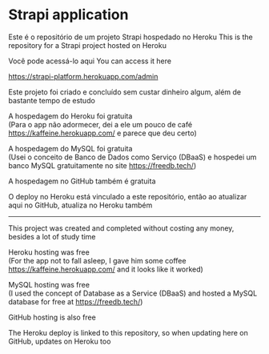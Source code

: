 # Strapi application

Este é o repositório de um projeto Strapi hospedado no Heroku
This is the repository for a Strapi project hosted on Heroku

Você pode acessá-lo aqui 
You can access it here

https://strapi-platform.herokuapp.com/admin  

Este projeto foi criado e concluído sem custar dinheiro algum, além de bastante tempo de estudo  

A hospedagem do Heroku foi gratuita  
(Para o app não adormecer, dei a ele um pouco de café https://kaffeine.herokuapp.com/ e parece que deu certo)  

A hospedagem do MySQL foi gratuita  
(Usei o conceito de Banco de Dados como Serviço (DBaaS) e hospedei um banco MySQL gratuitamente no site https://freedb.tech/)  

A hospedagem no GitHub também é gratuita  

O deploy no Heroku está vinculado a este repositório, então ao atualizar aqui no GitHub, atualiza no Heroku também  

***
  
This project was created and completed without costing any money, besides a lot of study time

Heroku hosting was free  
(For the app not to fall asleep, I gave him some coffee https://kaffeine.herokuapp.com/ and it looks like it worked)

MySQL hosting was free  
(I used the concept of Database as a Service (DBaaS) and hosted a MySQL database for free at https://freedb.tech/)

GitHub hosting is also free

The Heroku deploy is linked to this repository, so when updating here on GitHub, updates on Heroku too
